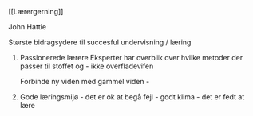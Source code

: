 [[Lærergerning]]

John Hattie 


Største bidragsydere til succesful undervisning / læring 

1. Passionerede lærere 
    Eksperter har overblik over hvilke metoder der passer til stoffet og - ikke overfladevifen 

	Forbinde ny viden med gammel viden - 

2. Gode læringsmijø - det er ok at begå fejl - godt klima - det er fedt at lære 